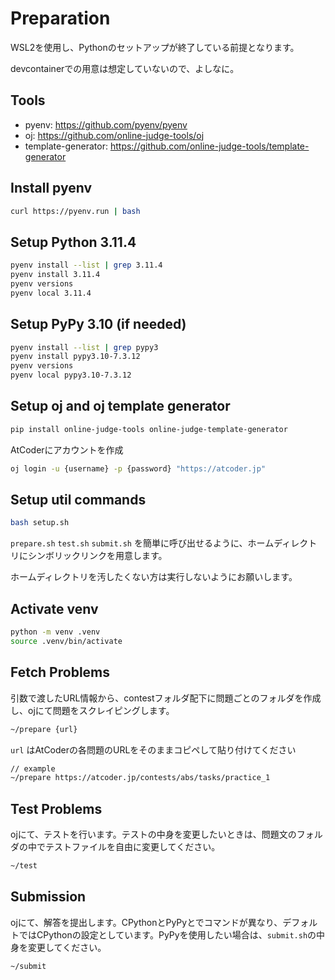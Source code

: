 # Preparation

WSL2を使用し、Pythonのセットアップが終了している前提となります。

devcontainerでの用意は想定していないので、よしなに。

## Tools

* pyenv: https://github.com/pyenv/pyenv
* oj: https://github.com/online-judge-tools/oj
* template-generator: https://github.com/online-judge-tools/template-generator

## Install pyenv

```bash
curl https://pyenv.run | bash
```

## Setup Python 3.11.4

```bash
pyenv install --list | grep 3.11.4
pyenv install 3.11.4
pyenv versions
pyenv local 3.11.4
```

## Setup PyPy 3.10 (if needed)

```bash
pyenv install --list | grep pypy3
pyenv install pypy3.10-7.3.12
pyenv versions
pyenv local pypy3.10-7.3.12
```

## Setup oj and oj template generator

```bash
pip install online-judge-tools online-judge-template-generator
```

AtCoderにアカウントを作成

```bash
oj login -u {username} -p {password} "https://atcoder.jp"
```

## Setup util commands

```bash
bash setup.sh
```

`prepare.sh` `test.sh` `submit.sh` を簡単に呼び出せるように、ホームディレクトリにシンボリックリンクを用意します。

ホームディレクトリを汚したくない方は実行しないようにお願いします。

## Activate venv

```bash
python -m venv .venv
source .venv/bin/activate
```

## Fetch Problems

引数で渡したURL情報から、contestフォルダ配下に問題ごとのフォルダを作成し、ojにて問題をスクレイピングします。

```bash
~/prepare {url}
```

`url` はAtCoderの各問題のURLをそのままコピペして貼り付けてください

```bash
// example
~/prepare https://atcoder.jp/contests/abs/tasks/practice_1
```

## Test Problems

ojにて、テストを行います。テストの中身を変更したいときは、問題文のフォルダの中でテストファイルを自由に変更してください。

```bash
~/test
```

## Submission

ojにて、解答を提出します。CPythonとPyPyとでコマンドが異なり、デフォルトではCPythonの設定としています。PyPyを使用したい場合は、`submit.sh`の中身を変更してください。

```bash
~/submit
```
